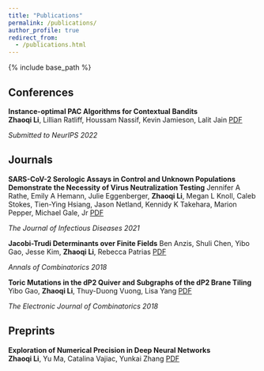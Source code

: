 ```yaml
---
title: "Publications"
permalink: /publications/
author_profile: true
redirect_from:
  - /publications.html
---
```


{% include base_path %}

<!-- Leave two spaces at the end -->

## Conferences

**Instance-optimal PAC Algorithms for Contextual Bandits**  
**Zhaoqi Li**, Lillian Ratliff, Houssam Nassif, Kevin Jamieson, Lalit Jain
[PDF](https://arxiv.org/abs/2207.02357) &nbsp;

*Submitted to NeurIPS 2022*

## Journals

**SARS-CoV-2 Serologic Assays in Control and Unknown Populations Demonstrate the Necessity of Virus Neutralization Testing**
Jennifer A Rathe, Emily A Hemann, Julie Eggenberger, **Zhaoqi Li**, Megan L Knoll, Caleb Stokes, Tien-Ying Hsiang, Jason Netland, Kennidy K Takehara, Marion Pepper, Michael Gale, Jr
[PDF](https://academic.oup.com/jid/article/223/7/1120/6047577) &nbsp;

*The Journal of Infectious Diseases 2021*

**Jacobi-Trudi Determinants over Finite Fields**
Ben Anzis, Shuli Chen, Yibo Gao, Jesse Kim, **Zhaoqi Li**, Rebecca Patrias 
[PDF](https://arxiv.org/pdf/1611.00216.pdf) &nbsp;

*Annals of Combinatorics 2018*

**Toric Mutations in the dP2 Quiver and Subgraphs of the dP2 Brane Tiling**
Yibo Gao, **Zhaoqi Li**, Thuy-Duong Vuong, Lisa Yang
[PDF](https://arxiv.org/pdf/1611.05320.pdf) &nbsp;

*The Electronic Journal of Combinatorics 2018*

## Preprints

**Exploration of Numerical Precision in Deep Neural Networks**  
**Zhaoqi Li**, Yu Ma, Catalina Vajiac, Yunkai Zhang
[PDF](https://arxiv.org/abs/1805.01078) &nbsp;
